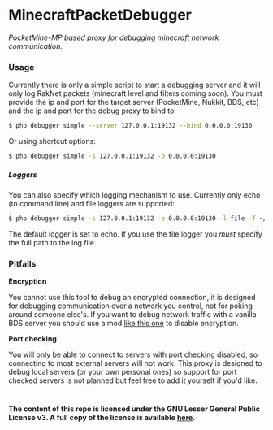 MinecraftPacketDebugger
===============
_PocketMine-MP based proxy for debugging minecraft network communication._

### Usage
Currently there is only a simple script to start a debugging server and it will only log RakNet packets (minecraft level and filters coming soon).
You must provide the ip and port for the target server (PocketMine, Nukkit, BDS, etc) and the ip and port for the debug
proxy to bind to:

```bash
$ php debugger simple --server 127.0.0.1:19132 --bind 0.0.0.0:19130
```

Or using shortcut options:

```bash
$ php debugger simple -s 127.0.0.1:19132 -b 0.0.0.0:19130
```

##### Loggers

You can also specify which logging mechanism to use. Currently only echo (to command line) and file loggers are supported:

```bash
$ php debugger simple -s 127.0.0.1:19132 -b 0.0.0.0:19130 -l file -f ~/MinecraftNetworkDebugger/debug-1.log
```

The default logger is set to echo. If you use the file logger you *must* specify the full path to the log file.

### Pitfalls

__Encryption__

You cannot use this tool to debug an encrypted connection, it is designed for debugging communication over a network you
control, not for poking around someone else's. If you want to debug network traffic with a vanilla BDS server you should
use a mod [like this one](https://github.com/Frago9876543210/PacketStealer/tree/master/DisableEncryption) to disable encryption.

__Port checking__

You will only be able to connect to servers with port checking disabled, so connecting to most external servers will not
work. This proxy is designed to debug local servers (or your own personal ones) so support for port checked servers is
not planned but feel free to add it yourself if you'd like.

#

__The content of this repo is licensed under the GNU Lesser General Public License v3. A full copy of the license is
available [here](LICENSE).__